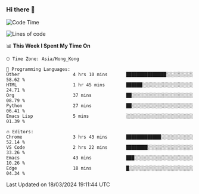 ### Hi there 👋

<!--
**nicehiro/nicehiro** is a ✨ _special_ ✨ repository because its `README.md` (this file) appears on your GitHub profile.

Here are some ideas to get you started:

- 🔭 I’m currently working on ...
- 🌱 I’m currently learning ...
- 👯 I’m looking to collaborate on ...
- 🤔 I’m looking for help with ...
- 💬 Ask me about ...
- 📫 How to reach me: ...
- 😄 Pronouns: ...
- ⚡ Fun fact: ...
-->

<!--START_SECTION:waka-->
![Code Time](http://img.shields.io/badge/Code%20Time-288%20hrs%2047%20mins-blue)

![Lines of code](https://img.shields.io/badge/From%20Hello%20World%20I%27ve%20Written-2.6%20million%20lines%20of%20code-blue)

📊 **This Week I Spent My Time On** 

```text
🕑︎ Time Zone: Asia/Hong_Kong

💬 Programming Languages: 
Other                    4 hrs 10 mins       ███████████████░░░░░░░░░░   58.62 % 
HTML                     1 hr 45 mins        ██████░░░░░░░░░░░░░░░░░░░   24.71 % 
Org                      37 mins             ██░░░░░░░░░░░░░░░░░░░░░░░   08.79 % 
Python                   27 mins             ██░░░░░░░░░░░░░░░░░░░░░░░   06.41 % 
Emacs Lisp               5 mins              ░░░░░░░░░░░░░░░░░░░░░░░░░   01.39 % 

🔥 Editors: 
Chrome                   3 hrs 43 mins       █████████████░░░░░░░░░░░░   52.14 % 
VS Code                  2 hrs 22 mins       ████████░░░░░░░░░░░░░░░░░   33.26 % 
Emacs                    43 mins             ███░░░░░░░░░░░░░░░░░░░░░░   10.26 % 
Edge                     18 mins             █░░░░░░░░░░░░░░░░░░░░░░░░   04.34 % 
```


 Last Updated on 18/03/2024 19:11:44 UTC
<!--END_SECTION:waka-->
